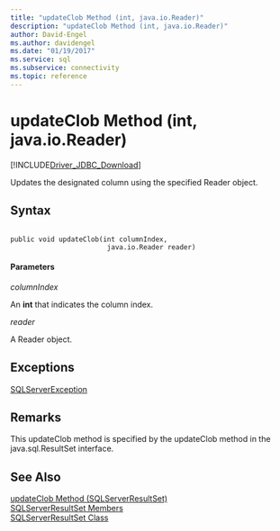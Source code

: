 ```yaml
---
title: "updateClob Method (int, java.io.Reader)"
description: "updateClob Method (int, java.io.Reader)"
author: David-Engel
ms.author: davidengel
ms.date: "01/19/2017"
ms.service: sql
ms.subservice: connectivity
ms.topic: reference
---
```

# updateClob Method (int, java.io.Reader)
[!INCLUDE[Driver_JDBC_Download](../../../includes/driver_jdbc_download.md)]

  Updates the designated column using the specified Reader object.  
  
## Syntax  
  
```  
  
public void updateClob(int columnIndex,  
                        java.io.Reader reader)  
```  
  
#### Parameters  
 *columnIndex*  
  
 An **int** that indicates the column index.  
  
 *reader*  
  
 A Reader object.  
  
## Exceptions  
 [SQLServerException](../../../connect/jdbc/reference/sqlserverexception-class.md)  
  
## Remarks  
 This updateClob method is specified by the updateClob method in the java.sql.ResultSet interface.  
  
## See Also  
 [updateClob Method &#40;SQLServerResultSet&#41;](../../../connect/jdbc/reference/updateclob-method-sqlserverresultset.md)   
 [SQLServerResultSet Members](../../../connect/jdbc/reference/sqlserverresultset-members.md)   
 [SQLServerResultSet Class](../../../connect/jdbc/reference/sqlserverresultset-class.md)  
  
  
